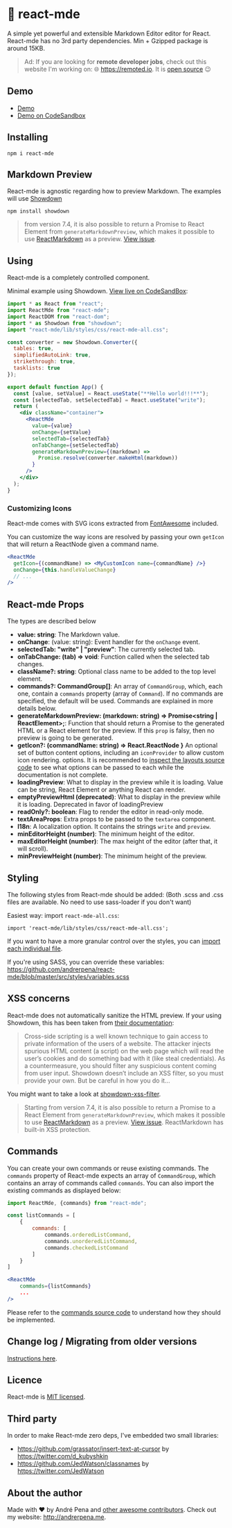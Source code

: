 # 📝 react-mde

A simple yet powerful and extensible Markdown Editor editor for React. React-mde has no 3rd party dependencies. Min + Gzipped
package is around 15KB.

> Ad: If you are looking for **remote developer jobs**, check out this website I'm working on: 🌐 https://remoted.io. It is [open source](https://github.com/remoted-io/remoted) 😉

## Demo

- [Demo](http://andrerpena.me/react-mde/)
- [Demo on CodeSandbox](https://codesandbox.io/s/react-mde-latest-9i70s)

## Installing

    npm i react-mde

## Markdown Preview

React-mde is agnostic regarding how to preview Markdown. The examples will use [Showdown](https://github.com/showdownjs/showdown)

    npm install showdown

> from version 7.4, it is also possible to return a Promise to React Element from `generateMarkdownPreview`, which makes
> it possible to use [ReactMarkdown](https://github.com/rexxars/react-markdown) as a preview. [View issue](https://github.com/andrerpena/react-mde/issues/161).

## Using

React-mde is a completely controlled component.

Minimal example using Showdown. [View live on CodeSandBox](https://codesandbox.io/s/react-mde-latest-9i70s):

```jsx
import * as React from "react";
import ReactMde from "react-mde";
import ReactDOM from "react-dom";
import * as Showdown from "showdown";
import "react-mde/lib/styles/css/react-mde-all.css";

const converter = new Showdown.Converter({
  tables: true,
  simplifiedAutoLink: true,
  strikethrough: true,
  tasklists: true
});

export default function App() {
  const [value, setValue] = React.useState("**Hello world!!!**");
  const [selectedTab, setSelectedTab] = React.useState("write");
  return (
    <div className="container">
      <ReactMde
        value={value}
        onChange={setValue}
        selectedTab={selectedTab}
        onTabChange={setSelectedTab}
        generateMarkdownPreview={(markdown) =>
          Promise.resolve(converter.makeHtml(markdown))
        }
      />
    </div>
  );
}
```

### Customizing Icons

React-mde comes with SVG icons extracted from [FontAwesome](https://fontawesome.com/) included.

You can customize the way icons are resolved by passing your own `getIcon` that will return a ReactNode
given a command name.

```jsx
<ReactMde
  getIcon={(commandName) => <MyCustomIcon name={commandName} />}
  onChange={this.handleValueChange}
  // ...
/>
```

## React-mde Props

The types are described below

- **value: string**: The Markdown value.
- **onChange**: (value: string): Event handler for the `onChange` event.
- **selectedTab: "write" | "preview"**: The currently selected tab.
- **onTabChange: (tab) => void**: Function called when the selected tab changes.
- **className?: string**: Optional class name to be added to the top level element.
- **commands?: CommandGroup[]**: An array of `CommandGroup`, which, each one, contain a `commands` property (array of `Command`). If no commands are specified, the default will be used. Commands are explained in more details below.
- **generateMarkdownPreview: (markdown: string) => Promise<string | ReactElement>;**: Function that should return a Promise to the generated HTML or a React element for the preview. If this `prop` is falsy, then no preview is going to be generated.
- **getIcon?: (commandName: string) => React.ReactNode }** An optional set of button content options, including an `iconProvider` to allow custom icon rendering.
  options. It is recommended to [inspect the layouts source code](https://github.com/andrerpena/react-mde/tree/master/src/components-layout) to see what options can be passed to each
  while the documentation is not complete.
- **loadingPreview**: What to display in the preview while it is loading. Value can be string, React Element or anything React can render.
- **emptyPreviewHtml (deprecated)**: What to display in the preview while it is loading. Deprecated in favor of loadingPreview
- **readOnly?: boolean**: Flag to render the editor in read-only mode.
- **textAreaProps**: Extra props to be passed to the `textarea` component.
- **l18n**: A localization option. It contains the strings `write` and `preview`.
- **minEditorHeight (number)**: The minimum height of the editor.
- **maxEditorHeight (number)**: The max height of the editor (after that, it will scroll).
- **minPreviewHeight (number)**: The minimum height of the preview.

## Styling

The following styles from React-mde should be added: (Both .scss and .css files are available. No need to use sass-loader if you don't want)

Easiest way: import `react-mde-all.css`:

    import 'react-mde/lib/styles/css/react-mde-all.css';

If you want to have a more granular control over the styles, you can [import each individual file](https://github.com/andrerpena/react-mde/tree/master/src/styles).

If you're using SASS, you can override these variables: https://github.com/andrerpena/react-mde/blob/master/src/styles/variables.scss

## XSS concerns

React-mde does not automatically sanitize the HTML preview. If your using Showdown,
this has been taken from [their documentation](<https://github.com/showdownjs/showdown/wiki/Markdown's-XSS-Vulnerability-(and-how-to-mitigate-it)>):

> Cross-side scripting is a well known technique to gain access to private information of the users
> of a website. The attacker injects spurious HTML content (a script) on the web page which will read
> the user’s cookies and do something bad with it (like steal credentials). As a countermeasure,
> you should filter any suspicious content coming from user input. Showdown doesn’t include an
> XSS filter, so you must provide your own. But be careful in how you do it…

You might want to take a look at [showdown-xss-filter](https://github.com/VisionistInc/showdown-xss-filter).

> Starting from version 7.4, it is also possible to return a Promise to a React Element from `generateMarkdownPreview`, which makes
> it possible to use [ReactMarkdown](https://github.com/rexxars/react-markdown) as a preview. [View issue](https://github.com/andrerpena/react-mde/issues/161).
> ReactMarkdown has built-in XSS protection.

## Commands

You can create your own commands or reuse existing commands. The `commands` property of React-mde
expects an array of `CommandGroup`, which contains an array of commands called `commands`. You can also
import the existing commands as displayed below:

```jsx
import ReactMde, {commands} from "react-mde";

const listCommands = [
    {
        commands: [
            commands.orderedListCommand,
            commands.unorderedListCommand,
            commands.checkedListCommand
        ]
    }
]

<ReactMde
    commands={listCommands}
    ...
/>
```

Please refer to the [commands source code](https://github.com/andrerpena/react-mde/tree/master/src/commands) to understand how they
should be implemented.

## Change log / Migrating from older versions

[Instructions here](https://github.com/andrerpena/react-mde/blob/master/docs-md/ChangeLogMigrating.md).

## Licence

React-mde is [MIT licensed](https://github.com/andrerpena/react-mde/blob/master/LICENSE).

## Third party

In order to make React-mde zero deps, I've embedded two small libraries:

- https://github.com/grassator/insert-text-at-cursor by https://twitter.com/d_kubyshkin
- https://github.com/JedWatson/classnames by https://twitter.com/JedWatson

## About the author

Made with :heart: by André Pena and [other awesome contributors](https://github.com/andrerpena/react-mde/graphs/contributors).
Check out my website: http://andrerpena.me.
